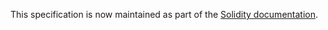 This specification is now maintained as part of the [Solidity documentation](https://solidity.readthedocs.io/en/develop/abi-spec.html).